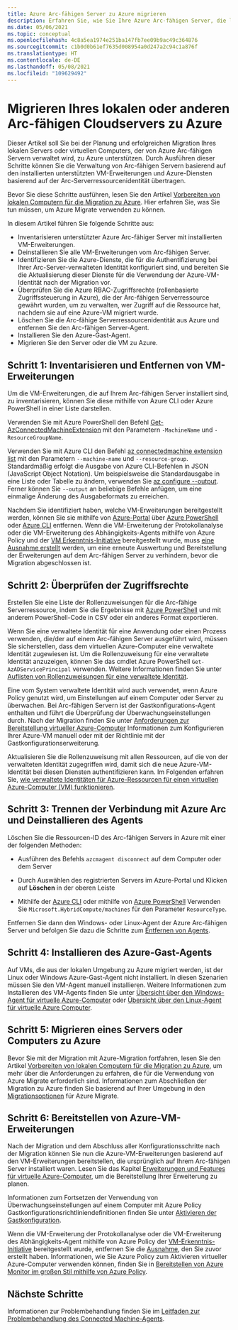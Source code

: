 ```yaml
---
title: Azure Arc-fähigen Server zu Azure migrieren
description: Erfahren Sie, wie Sie Ihre Azure Arc-fähigen Server, die lokal oder in einer anderen Cloudumgebung ausgeführt werden, zu Azure migrieren können.
ms.date: 05/06/2021
ms.topic: conceptual
ms.openlocfilehash: 4c8a5ea1974e251ba147fb7ee09b9ac49c364876
ms.sourcegitcommit: c1b0d0b61ef7635d008954a0d247a2c94c1a876f
ms.translationtype: HT
ms.contentlocale: de-DE
ms.lasthandoff: 05/08/2021
ms.locfileid: "109629492"
---
```

# <a name="migrate-your-on-premises-or-other-cloud-arc-enabled-server-to-azure"></a>Migrieren Ihres lokalen oder anderen Arc-fähigen Cloudservers zu Azure

Dieser Artikel soll Sie bei der Planung und erfolgreichen Migration Ihres lokalen Servers oder virtuellen Computers, der von Azure Arc-fähigen Servern verwaltet wird, zu Azure unterstützen. Durch Ausführen dieser Schritte können Sie die Verwaltung von Arc-fähigen Servern basierend auf den installierten unterstützten VM-Erweiterungen und Azure-Diensten basierend auf der Arc-Serverressourcenidentität übertragen.

Bevor Sie diese Schritte ausführen, lesen Sie den Artikel [Vorbereiten von lokalen Computern für die Migration zu Azure](../../migrate/prepare-for-migration.md). Hier erfahren Sie, was Sie tun müssen, um Azure Migrate verwenden zu können.

In diesem Artikel führen Sie folgende Schritte aus:

* Inventarisieren unterstützter Azure Arc-fähiger Server mit installierten VM-Erweiterungen.
* Deinstallieren Sie alle VM-Erweiterungen vom Arc-fähigen Server.
* Identifizieren Sie die Azure-Dienste, die für die Authentifizierung bei Ihrer Arc-Server-verwalteten Identität konfiguriert sind, und bereiten Sie die Aktualisierung dieser Dienste für die Verwendung der Azure-VM-Identität nach der Migration vor.
* Überprüfen Sie die Azure RBAC-Zugriffsrechte (rollenbasierte Zugriffssteuerung in Azure), die der Arc-fähigen Serverressource gewährt wurden, um zu verwalten, wer Zugriff auf die Ressource hat, nachdem sie auf eine Azure-VM migriert wurde. 
* Löschen Sie die Arc-fähige Serverressourcenidentität aus Azure und entfernen Sie den Arc-fähigen Server-Agent.
* Installieren Sie den Azure-Gast-Agent.
* Migrieren Sie den Server oder die VM zu Azure.

## <a name="step-1-inventory-and-remove-vm-extensions"></a>Schritt 1: Inventarisieren und Entfernen von VM-Erweiterungen

Um die VM-Erweiterungen, die auf Ihrem Arc-fähigen Server installiert sind, zu inventarisieren, können Sie diese mithilfe von Azure CLI oder Azure PowerShell in einer Liste darstellen.

Verwenden Sie mit Azure PowerShell den Befehl [Get-AzConnectedMachineExtension](/powershell/module/az.connectedmachine/get-azconnectedmachineextension) mit den Parametern `-MachineName` und `-ResourceGroupName`.

Verwenden Sie mit Azure CLI den Befehl [az connectedmachine extension list](/cli/azure/ext/connectedmachine/connectedmachine/extension#ext_connectedmachine_az_connectedmachine_extension_list) mit den Parametern `--machine-name` und `--resource-group`. Standardmäßig erfolgt die Ausgabe von Azure CLI-Befehlen in JSON (JavaScript Object Notation). Um beispielsweise die Standardausgabe in eine Liste oder Tabelle zu ändern, verwenden Sie [az configure --output](/cli/azure/reference-index). Ferner können Sie `--output` an beliebige Befehle anfügen, um eine einmalige Änderung des Ausgabeformats zu erreichen.

Nachdem Sie identifiziert haben, welche VM-Erweiterungen bereitgestellt werden, können Sie sie mithilfe von [Azure-Portal](manage-vm-extensions-portal.md) über [Azure PowerShell ](manage-vm-extensions-powershell.md) oder [Azure CLI](manage-vm-extensions-cli.md) entfernen. Wenn die VM-Erweiterung der Protokollanalyse oder die VM-Erweiterung des Abhängigkeits-Agents mithilfe von Azure Policy und der [VM Erkenntnis-Initiative](../../azure-monitor/vm/vminsights-enable-policy.md) bereitgestellt wurde, muss [eine Ausnahme erstellt](../../governance/policy/tutorials/create-and-manage.md#remove-a-non-compliant-or-denied-resource-from-the-scope-with-an-exclusion) werden, um eine erneute Auswertung und Bereitstellung der Erweiterungen auf dem Arc-fähigen Server zu verhindern, bevor die Migration abgeschlossen ist.

## <a name="step-2-review-access-rights"></a>Schritt 2: Überprüfen der Zugriffsrechte 

Erstellen Sie eine Liste der Rollenzuweisungen für die Arc-fähige Serverressource, indem Sie die Ergebnisse mit [Azure PowerShell](../../role-based-access-control/role-assignments-list-powershell.md#list-role-assignments-for-a-resource) und mit anderem PowerShell-Code in CSV oder ein anderes Format exportieren. 

Wenn Sie eine verwaltete Identität für eine Anwendung oder einen Prozess verwenden, die/der auf einem Arc-fähigen Server ausgeführt wird, müssen Sie sicherstellen, dass dem virtuellen Azure-Computer eine verwaltete Identität zugewiesen ist. Um die Rollenzuweisung für eine verwaltete Identität anzuzeigen, können Sie das cmdlet Azure PowerShell `Get-AzADServicePrincipal` verwenden. Weitere Informationen finden Sie unter [Auflisten von Rollenzuweisungen für eine verwaltete Identität](../../role-based-access-control/role-assignments-list-powershell.md#list-role-assignments-for-a-managed-identity). 

Eine vom System verwaltete Identität wird auch verwendet, wenn Azure Policy genutzt wird, um Einstellungen auf einem Computer oder Server zu überwachen. Bei Arc-fähigen Servern ist der Gastkonfigurations-Agent enthalten und führt die Überprüfung der Überwachungseinstellungen durch. Nach der Migration finden Sie unter [Anforderungen zur Bereitstellung virtueller Azure-Computer](../../governance/policy/concepts/guest-configuration.md#deploy-requirements-for-azure-virtual-machines) Informationen zum Konfigurieren Ihrer Azure-VM manuell oder mit der Richtlinie mit der Gastkonfigurationserweiterung.

Aktualisieren Sie die Rollenzuweisung mit allen Ressourcen, auf die von der verwalteten Identität zugegriffen wird, damit sich die neue Azure-VM-Identität bei diesen Diensten authentifizieren kann. Im Folgenden erfahren Sie, [wie verwaltete Identitäten für Azure-Ressourcen für einen virtuellen Azure-Computer (VM) funktionieren](../../active-directory/managed-identities-azure-resources/how-managed-identities-work-vm.md).

## <a name="step-3-disconnect-from-azure-arc-and-uninstall-agent"></a>Schritt 3: Trennen der Verbindung mit Azure Arc und Deinstallieren des Agents

Löschen Sie die Ressourcen-ID des Arc-fähigen Servers in Azure mit einer der folgenden Methoden:

   * Ausführen des Befehls `azcmagent disconnect` auf dem Computer oder dem Server

   * Durch Auswählen des registrierten Servers im Azure-Portal und Klicken auf **Löschen** in der oberen Leiste

   * Mithilfe der [Azure CLI](../../azure-resource-manager/management/delete-resource-group.md?tabs=azure-cli#delete-resource) oder mithilfe von [Azure PowerShell](../../azure-resource-manager/management/delete-resource-group.md?tabs=azure-powershell#delete-resource) Verwenden Sie `Microsoft.HybridCompute/machines` für den Parameter `ResourceType`.

Entfernen Sie dann den Windows- oder Linux-Agent der Azure Arc-fähigen Server und befolgen Sie dazu die Schritte zum [Entfernen von Agents](manage-agent.md#remove-the-agent).

## <a name="step-4-install-the-azure-guest-agent"></a>Schritt 4: Installieren des Azure-Gast-Agents

Auf VMs, die aus der lokalen Umgebung zu Azure migriert werden, ist der Linux oder Windows Azure-Gast-Agent nicht installiert. In diesen Szenarien müssen Sie den VM-Agent manuell installieren. Weitere Informationen zum Installieren des VM-Agents finden Sie unter [Übersicht über den Windows-Agent für virtuelle Azure-Computer](../../virtual-machines/extensions/agent-windows.md) oder [Übersicht über den Linux-Agent für virtuelle Azure Computer](../../virtual-machines/extensions/agent-linux.md).

## <a name="step-5-migrate-server-or-machine-to-azure"></a>Schritt 5: Migrieren eines Servers oder Computers zu Azure

Bevor Sie mit der Migration mit Azure-Migration fortfahren, lesen Sie den Artikel [Vorbereiten von lokalen Computern für die Migration zu Azure](../../migrate/prepare-for-migration.md), um mehr über die Anforderungen zu erfahren, die für die Verwendung von Azure Migrate erforderlich sind. Informationen zum Abschließen der Migration zu Azure finden Sie basierend auf Ihrer Umgebung in den [Migrationsoptionen](../../migrate/prepare-for-migration.md#next-steps) für Azure Migrate.

## <a name="step-6-deploy-azure-vm-extensions"></a>Schritt 6: Bereitstellen von Azure-VM-Erweiterungen

Nach der Migration und dem Abschluss aller Konfigurationsschritte nach der Migration können Sie nun die Azure-VM-Erweiterungen basierend auf den VM-Erweiterungen bereitstellen, die ursprünglich auf Ihrem Arc-fähigen Server installiert waren. Lesen Sie das Kapitel [Erweiterungen und Features für virtuelle Azure-Computer](../../virtual-machines/extensions/overview.md), um die Bereitstellung Ihrer Erweiterung zu planen. 

Informationen zum Fortsetzen der Verwendung von Überwachungseinstellungen auf einem Computer mit Azure Policy Gastkonfigurationsrichtliniendefinitionen finden Sie unter [Aktivieren der Gastkonfiguration](../../governance/policy/concepts/guest-configuration.md#enable-guest-configuration).

Wenn die VM-Erweiterung der Protokollanalyse oder die VM-Erweiterung des Abhängigkeits-Agent mithilfe von Azure Policy der [VM-Erkenntnis-Initiative](../../azure-monitor/vm/vminsights-enable-policy.md) bereitgestellt wurde, entfernen Sie die [Ausnahme](../../governance/policy/tutorials/create-and-manage.md#remove-a-non-compliant-or-denied-resource-from-the-scope-with-an-exclusion), den Sie zuvor erstellt haben. Informationen, wie Sie Azure Policy zum Aktivieren virtueller Azure-Computer verwenden können, finden Sie in [Bereitstellen von Azure Monitor im großen Stil mithilfe von Azure Policy](../../azure-monitor/deploy-scale.md#vm-insights). 

## <a name="next-steps"></a>Nächste Schritte

Informationen zur Problembehandlung finden Sie im [Leitfaden zur Problembehandlung des Connected Machine-Agents](troubleshoot-agent-onboard.md).